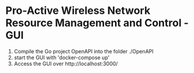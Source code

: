 # Pro-Active Wireless Network Resource Management and Control - GUI

1. Compile the Go project OpenAPI into the folder ./OpenAPI
2. start the GUI with 'docker-compose up'
3. Access the GUI over http://localhost:3000/
